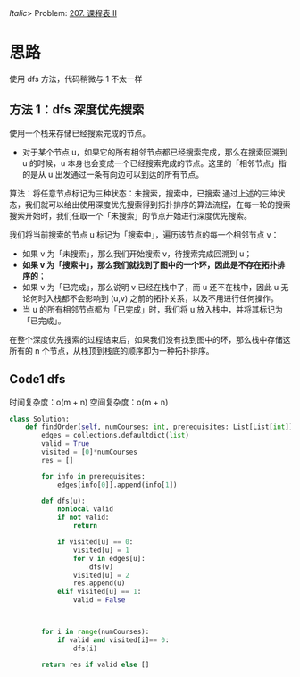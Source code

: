 _Italic_> Problem: [207. 课程表 II](https://leetcode.cn/problems/course-schedule/description/)

# 思路

使用 dfs 方法，代码稍微与 1 不太一样

## 方法 1：dfs 深度优先搜索

使用一个栈来存储已经搜索完成的节点。

- 对于某个节点 u，如果它的所有相邻节点都已经搜索完成，那么在搜索回溯到 u 的时候，u 本身也会变成一个已经搜索完成的节点。这里的「相邻节点」指的是从 u 出发通过一条有向边可以到达的所有节点。

算法：将任意节点标记为三种状态：未搜索，搜索中，已搜索
通过上述的三种状态，我们就可以给出使用深度优先搜索得到拓扑排序的算法流程，在每一轮的搜索搜索开始时，我们任取一个「未搜索」的节点开始进行深度优先搜索。

我们将当前搜索的节点 u 标记为「搜索中」，遍历该节点的每一个相邻节点 v：

- 如果 v 为「未搜索」，那么我们开始搜索 v，待搜索完成回溯到 u；
- **如果 v 为「搜索中」，那么我们就找到了图中的一个环，因此是不存在拓扑排序的**；
- 如果 v 为「已完成」，那么说明 v 已经在栈中了，而 u 还不在栈中，因此 u 无论何时入栈都不会影响到 (u,v) 之前的拓扑关系，以及不用进行任何操作。
- 当 u 的所有相邻节点都为「已完成」时，我们将 u 放入栈中，并将其标记为「已完成」。

在整个深度优先搜索的过程结束后，如果我们没有找到图中的环，那么栈中存储这所有的 n 个节点，从栈顶到栈底的顺序即为一种拓扑排序。

## Code1 dfs

时间复杂度：o(m + n)
空间复杂度：o(m + n)

```Python []
class Solution:
    def findOrder(self, numCourses: int, prerequisites: List[List[int]]) -> List[int]:
        edges = collections.defaultdict(list)
        valid = True
        visited = [0]*numCourses
        res = []

        for info in prerequisites:
            edges[info[0]].append(info[1])

        def dfs(u):
            nonlocal valid
            if not valid:
                return

            if visited[u] == 0:
                visited[u] = 1
                for v in edges[u]:
                    dfs(v)
                visited[u] = 2
                res.append(u)
            elif visited[u] == 1:
                valid = False



        for i in range(numCourses):
            if valid and visited[i]== 0:
                dfs(i)

        return res if valid else []
```

